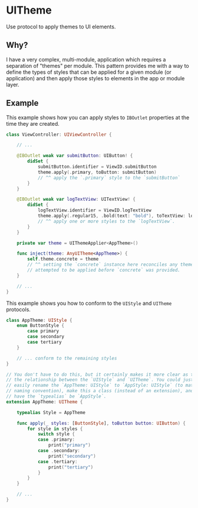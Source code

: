 # UITheme

Use protocol to apply themes to UI elements.

## Why?

I have a very complex, multi-module, application which requires a separation of "themes" per module. This pattern provides me with a way to define the types of styles that can be applied for a given module (or application) and then apply those styles to elements in the app or module layer.

## Example

This example shows how you can apply styles to `IBOutlet` properties at the time they are created.

```swift
class ViewController: UIViewController {

    // ...

    @IBOutlet weak var submitButton: UIButton! {
        didSet {
            submitButton.identifier = ViewID.submitButton
            theme.apply(.primary, toButton: submitButton)
            // ^^ apply the `.primary` style to the `submitButton`
        }
    }

    @IBOutlet weak var logTextView: UITextView! {
        didSet {
            logTextView.identifier = ViewID.logTextView
            theme.apply(.regular15, .bold(text: "bold"), toTextView: logTextView)
            // ^^ apply one or more styles to the `logTextView`.
        }
    }

    private var theme = UIThemeApplier<AppTheme>()

    func inject(theme: AnyUITheme<AppTheme>) {
        self.theme.concrete = theme
        // ^^ setting the `concrete` instance here reconciles any themes that
        // attempted to be applied before `concrete` was provided.
    }

    // ...
}

```

This example shows you how to conform to the `UIStyle` and `UITheme` protocols.

```swift
class AppTheme: UIStyle {
    enum ButtonStyle {
        case primary
        case secondary
        case tertiary
    }

    // ... conform to the remaining styles
}

// You don't have to do this, but it certainly makes it more clear as to
// the relationship between the `UIStyle` and `UITheme`. You could just as
// easily rename the `AppTheme: UIStyle` to `AppStyle: UIStyle` (to match
// naming convention), make this a class (instead of an extension), and
// have the `typealias` be `AppStyle`.
extension AppTheme: UITheme {

    typealias Style = AppTheme

    func apply(_ styles: [ButtonStyle], toButton button: UIButton) {
        for style in styles {
            switch style {
            case .primary:
                print("primary")
            case .secondary:
                print("secondary")
            case .tertiary:
                print("tertiary")
            }
        }
    }

    // ...
}

```
